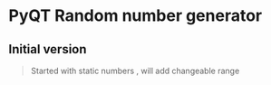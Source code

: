 # PyQT Random number generator

## Initial version
>Started with static numbers , will add changeable range
